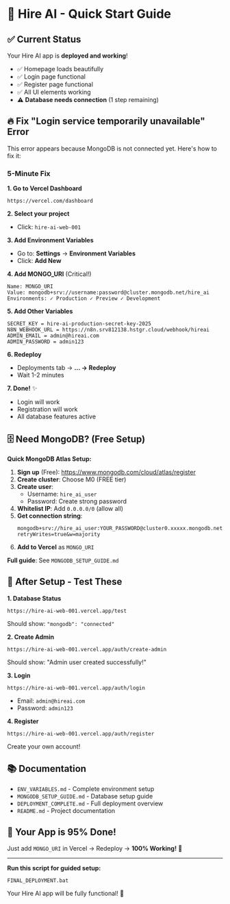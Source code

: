 # 🚀 Hire AI - Quick Start Guide

## ✅ Current Status

Your Hire AI app is **deployed and working**! 

- ✅ Homepage loads beautifully
- ✅ Login page functional
- ✅ Register page functional  
- ✅ All UI elements working
- ⚠️ **Database needs connection** (1 step remaining)

## 🔥 Fix "Login service temporarily unavailable" Error

This error appears because MongoDB is not connected yet. Here's how to fix it:

### 5-Minute Fix

**1. Go to Vercel Dashboard**
```
https://vercel.com/dashboard
```

**2. Select your project**
- Click: `hire-ai-web-001`

**3. Add Environment Variables**
- Go to: **Settings** → **Environment Variables**
- Click: **Add New**

**4. Add MONGO_URI** (Critical!)
```
Name: MONGO_URI
Value: mongodb+srv://username:password@cluster.mongodb.net/hire_ai
Environments: ✓ Production ✓ Preview ✓ Development
```

**5. Add Other Variables**
```
SECRET_KEY = hire-ai-production-secret-key-2025
N8N_WEBHOOK_URL = https://n8n.srv812138.hstgr.cloud/webhook/hireai  
ADMIN_EMAIL = admin@hireai.com
ADMIN_PASSWORD = admin123
```

**6. Redeploy**
- Deployments tab → **... → Redeploy**
- Wait 1-2 minutes

**7. Done!** ✨
- Login will work
- Registration will work
- All database features active

## 🗄️ Need MongoDB? (Free Setup)

**Quick MongoDB Atlas Setup:**

1. **Sign up** (Free): https://www.mongodb.com/cloud/atlas/register
2. **Create cluster**: Choose M0 (FREE tier)
3. **Create user**: 
   - Username: `hire_ai_user`
   - Password: Create strong password
4. **Whitelist IP**: Add `0.0.0.0/0` (allow all)
5. **Get connection string**: 
   ```
   mongodb+srv://hire_ai_user:YOUR_PASSWORD@cluster0.xxxxx.mongodb.net/hire_ai?retryWrites=true&w=majority
   ```
6. **Add to Vercel** as `MONGO_URI`

**Full guide**: See `MONGODB_SETUP_GUIDE.md`

## 🧪 After Setup - Test These

**1. Database Status**
```
https://hire-ai-web-001.vercel.app/test
```
Should show: `"mongodb": "connected"`

**2. Create Admin**
```
https://hire-ai-web-001.vercel.app/auth/create-admin
```
Should show: "Admin user created successfully!"

**3. Login**
```
https://hire-ai-web-001.vercel.app/auth/login
```
- Email: `admin@hireai.com`
- Password: `admin123`

**4. Register**
```
https://hire-ai-web-001.vercel.app/auth/register
```
Create your own account!

## 📚 Documentation

- `ENV_VARIABLES.md` - Complete environment setup
- `MONGODB_SETUP_GUIDE.md` - Database setup guide  
- `DEPLOYMENT_COMPLETE.md` - Full deployment overview
- `README.md` - Project documentation

## 🎯 Your App is 95% Done!

Just add `MONGO_URI` in Vercel → Redeploy → **100% Working!** 🎉

---

**Run this script for guided setup:**
```
FINAL_DEPLOYMENT.bat
```

Your Hire AI app will be fully functional! 🚀

